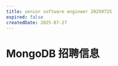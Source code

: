```yaml
---
title: senior software engineer 20250725
expired: false
createdDate: 2025-07-27
---
```


# MongoDB 招聘信息

<JobPostingTable job-posting-json-path="mongodb/data/senior-software-engineer-20250725" />